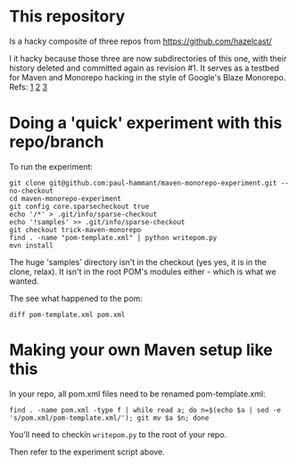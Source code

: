 # This repository

Is a hacky composite of three repos from https://github.com/hazelcast/

I it hacky because those three are now subdirectories of this one, with their
history deleted and committed again as revision #1. It serves as a testbed for
Maven and Monorepo hacking in the style of Google's Blaze Monorepo. Refs:
[1](https://trunkbaseddevelopment.com/monorepos/)
[2](http://paulhammant.com/2014/01/06/googlers-subset-their-trunk/)
[3](http://paulhammant.com/2015/05/20/turning-bazel-back-into-blaze-for-monorepo-nirvana/)

# Doing a 'quick' experiment with this repo/branch

To run the experiment:

```
git clone git@github.com:paul-hammant/maven-monorepo-experiment.git --no-checkout
cd maven-monorepo-experiment
git config core.sparsecheckout true
echo '/*' > .git/info/sparse-checkout
echo '!samples' >> .git/info/sparse-checkout
git checkout trick-maven-monorepo
find . -name "pom-template.xml" | python writepom.py
mvn install
```

The huge 'samples' directory isn't in the checkout (yes yes, it is in the clone, relax). It isn't in the
root POM's modules either - which is what we wanted.

The see what happened to the pom:

```
diff pom-template.xml pom.xml
```

# Making your own Maven setup like this

In your repo, all pom.xml files need to be renamed pom-template.xml:

```
find . -name pom.xml -type f | while read a; do n=$(echo $a | sed -e 's/pom.xml/pom-template.xml/'); git mv $a $n; done
```

You'll need to checkin `writepom.py` to the root of your repo.

Then refer to the experiment script above.
